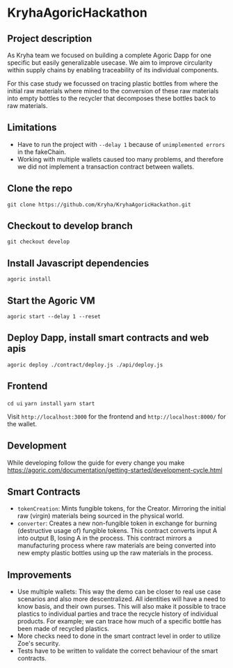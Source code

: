 # KryhaAgoricHackathon

## Project description
As Kryha team we focused on building a complete Agoric Dapp for one specific but easily generalizable usecase. We aim to improve circularity within supply chains by enabling traceability of its individual components.

For this case study we focussed on tracing plastic bottles from where the initial raw materials where mined to the conversion of these raw materials into empty bottles to the recycler that decomposes these bottles back to raw materials.

## Limitations
- Have to run the project with `--delay 1` because of `unimplemented errors` in the fakeChain.
- Working with multiple wallets caused too many problems, and therefore we did not implement a transaction contract between wallets.

## Clone the repo
```git clone https://github.com/Kryha/KryhaAgoricHackathon.git```

## Checkout to develop branch
```git checkout develop```

## Install Javascript dependencies
```agoric install```

## Start the Agoric VM 
```agoric start --delay 1 --reset```

## Deploy Dapp, install smart contracts and web apis
```agoric deploy ./contract/deploy.js ./api/deploy.js```

## Frontend
```cd ui```
```yarn install```
```yarn start```

Visit ```http://localhost:3000``` for the frontend and ```http://localhost:8000/``` for the wallet.

## Development
While developing follow the guide for every change you make
https://agoric.com/documentation/getting-started/development-cycle.html

## Smart Contracts
- ```tokenCreation```: Mints fungible tokens, for the Creator. Mirroring the initial raw (virgin) materials being sourced in the physical world.
- ```converter```: Creates a new non-fungible token in exchange for burning (destructive usage of) fungible tokens. This contract converts input A into output B, losing A in the process. This contract mirrors a manufacturing process where raw materials are being converted into new empty plastic bottles using up the raw materials in the process.

## Improvements
- Use multiple wallets: This way the demo can be closer to real use case scenarios and also more descentralized. All identities will have a need to know basis, and their own purses. This will also make it possible to trace plastics to individual parties and trace the recycle history of individual products. For example; we can trace how much of a specific bottle has been made of recycled plastics.
- More checks need to done in the smart contract level in order to utilize Zoe's security.
- Tests have to be written to validate the correct behaviour of the smart contracts.
